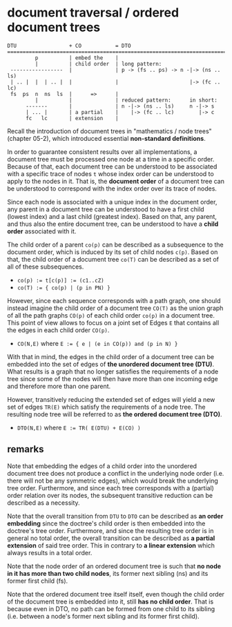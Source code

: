 
# document traversal / ordered document trees

```
DTU                 + CO           = DTO
=========================================================================
         p          | embed the    |
         |          | child order  | long pattern:
 -----------------  |              | p -> (fs .. ps) -> n -|-> (ns .. ls)
 | .. |  |  | .. |  |              |                       |-> (fc .. lc)
 fs  ps  n  ns  ls  |      =>      |
         |          |              | reduced pattern:      in short:
      -------       |              | n -|-> (ns .. ls)     n -|-> s
      | ... |       | a partial    |    |-> (fc .. lc)        |-> c
      fc   lc       | extension    |
```

Recall the introduction of document trees in "mathematics / node trees"
(chapter 05-2), which introduced essential **non-standard definitions**.

In order to guarantee consistent results over all implementations, a document
tree must be processed one node at a time in a specific order. Because of
that, each document tree can be understood to be associated with a specific
trace of nodes `t` whose index order can be understood to apply to the nodes
in it. That is, the **document order** of a document tree can be understood
to correspond with the index order over its trace of nodes.

Since each node is associated with a unique index in the document order, any
parent in a document tree can be understood to have a first child (lowest
index) and a last child (greatest index). Based on that, any parent, and thus
also the entire document tree, can be understood to have a **child order**
associated with it.

The child order of a parent `co(p)` can be described as a subsequence to the
document order, which is induced by its set of child nodes `c(p)`. Based on
that, the child order of a document tree `co(T)` can be described as a set
of all of these subsequences.

* `co(p) := t[c(p)] := (c1..cZ)`
* `co(T) := { co(p) | (p in PN) }`

However, since each sequence corresponds with a path graph, one should instead
imagine the child order of a document tree `CO(T)` as the union graph of all
the path graphs `CO(p)` of each child order `co(p)` in a document tree. This
point of view allows to focus on a joint set of Edges `E` that contains all
the edges in each child order `CO(p)`.

* `CO(N,E)` where `E := { e | (e in CO(p)) and (p in N) }`

With that in mind, the edges in the child order of a document tree can be
embedded into the set of edges of **the unordered document tree (DTU)**.
What results is a graph that no longer satisfies the requirements of a node
tree since some of the nodes will then have more than one incoming edge and
therefore more than one parent.

However, transitively reducing the extended set of edges will yield a new set
of edges `TR(E)` which satisfy the requirements of a node tree. The resulting
node tree will be referred to as **the ordered document tree (DTO)**.

* `DTO(N,E)` where `E := TR( E(DTU) + E(CO) )`

<!-- ======================================================================= -->
## remarks

Note that embedding the edges of a child order into the unordered document
tree does not produce a conflict in the underlying node order (i.e. there
will not be any symmetric edges), which would break the underlying tree order.
Furthermore, and since each tree corresponds with a (partial) order relation
over its nodes, the subsequent transitive reduction can be described as a
necessity.

Note that the overall transition from `DTU` to `DTO` can be described as
**an order embedding** since the doctree's child order is then embedded into
the doctree's tree order. Furthermore, and since the resulting tree order is
in general no total order, the overall transition can be described as
**a partial extension** of said tree order. This in contrary to
**a linear extension** which always results in a total order.

Note that the node order of an ordered document tree is such that
**no node in it has more than two child nodes**,
its former next sibling (ns) and its former first child (fs).

Note that the ordered document tree itself itself, even though the child order
of the document tree is embedded into it, still **has no child order**. That
is because even in DTO, no path can be formed from one child to its sibling
(i.e. between a node's former next sibling and its former first child).

